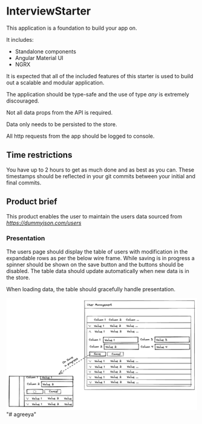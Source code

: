# InterviewStarter

This application is a foundation to build your app on.

It includes:
- Standalone components
- Angular Material UI
- NGRX

It is expected that all of the included features of this starter is used to build out a scalable and modular application.

The application should be type-safe and the use of type *any* is extremely discouraged.

Not all data props from the API is required.

Data only needs to be persisted to the store.

All http requests from the app should be logged to console.

## Time restrictions

You have up to 2 hours to get as much done and as best as you can. These timestamps should be reflected in your git commits between your initial and final commits.

## Product brief

This product enables the user to maintain the users data sourced from *https://dummyjson.com/users*

### Presentation
The users page should display the table of users with modification in the expandable rows as per the below wire frame. 
While saving is in progress a spinner should be shown on the save button and the buttons should be
disabled.
The table data should update automatically when new data is in the store.

When loading data, the table should gracefully handle presentation.

![wire frame presentation](./docs/readme/presentation.png)"# agreeya" 
